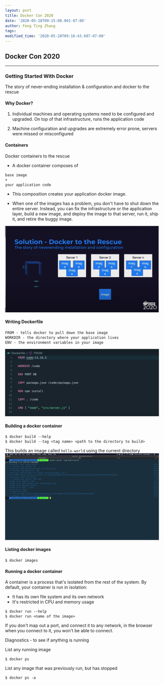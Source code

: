 ```yaml
---
layout: post
title: Docker Con 2020
date: '2020-05-28T09:15:00.001-07:00'
author: Feng Ting Zhang
tags:
modified_time: '2020-05-28T09:16:43.607-07:00'
---
```


## Docker Con 2020

----------

### Getting Started With Docker
The story of never-ending installation & configuration and docker to the rescue

#### Why Docker?
1. Individual machines and operating systems need to be configured and upgraded. On top of that infrastructure, runs the application code

2. Machine configuration and upgrades are extremely error prone, servers were missed or misconfigured

#### Containers
Docker containers to the rescue

* A docker container composes of
```
base image
+
your application code
```

* This composition creates your application docker image.

* When one of the images has a problem, you don't have to shut down the entire server. Instead, you can fix the infrastructure or the application layer, build a new image, and deploy the image to that server, run it,  ship it, and retire the buggy image.

![Deployment](/img/docker-con-2020-docker-deployment.png "deployment")

#### Writing Dockerfile
```
FROM - tells docker to pull down the base image
WORKDIR - the directory where your application lives
ENV - the environment variables in your image
```
![Writing](/img/docker-con-2020-Dockerfile.png "writing")

#### Building a docker container
```
$ docker build --help
$ docker build --tag <tag name> <path to the directory to build>
```
This builds an image called `hello-world` using the current directory
![Building](/img/docker-con-2020-docker-build.png "building")

#### Listing docker images
```
$ docker images
```

#### Running a docker container
A container is a process that's isolated from the rest of the system. By default, your container is run in isolation:
* It has its own file system and its own network
* It's restricted in CPU and memory usage

```
$ docker run --help
$ docker run <name of the image>
```

If you don't map out a port, and connect it to any network, in the browser when you connect to it, you won't be able to connect.

Diagnostics - to see if anything is running

List any running image
```
$ docker ps
```

List any image that was previously run, but has stopped
```
$ docker ps -a
```
